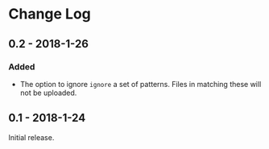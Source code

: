 # Change Log

## 0.2 - 2018-1-26
### Added

- The option to ignore `ignore` a set of patterns. Files in matching these will
  not be uploaded.

## 0.1 - 2018-1-24

Initial release.
